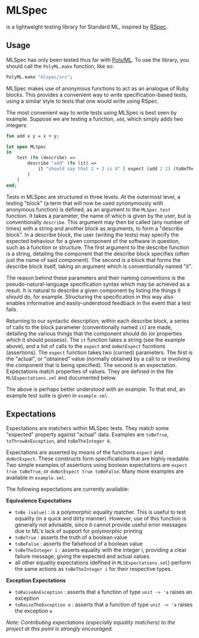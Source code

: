 # MLSpec

is a lightweight testing library for Standard ML, inspired by [RSpec](http://rspec.info/).

## Usage

MLSpec has only been tested thus far with [Poly/ML](http://www.polyml.org). To use the library, you should call the `PolyML.make` function, like so:

```sml
PolyML.make "mlspec/src";
```

MLSpec makes use of anonymous functions to act as an analogue of Ruby blocks. This provides a convenient way to write specification-based tests, using a similar style to tests that one would write using RSpec.

The most convenient way to write tests using MLSpec is best seen by example. Suppose we are testing a function, `add`, which simply adds two integers:

```sml
fun add x y = x + y;

let open MLSpec
in
	test (fn (describe) =>
		describe "add" (fn (it) => 
			it "should say that 2 + 2 is 4" [ expect (add 2 2) (toBeTheInteger 4) ]
		)
	)
end;
```

Tests in MLSpec are structured in three levels. At the outermost level, a testing "block" (a term that will now be used synonymously with anonymous function) is defined, as an argument to the `MLSpec.test` function. It takes a parameter, the name of which is given by the user, but is conventionally `describe`. This argument may then be called (any number of times) with a string and another block as arguments, to form a "describe block". In a describe block, the user (writing the tests) may specify the expected behaviour for a given component of the software in question, such as a function or structure. The first argument to the describe function is a string, detailing the component that the describe block specifies (often just the name of said component). The second is a block that forms the describe block itself, taking an argument which is conventionally named "it".

The reason behind these parameters and their naming conventions is the pseudo-natural-language specification syntax which may be achieved as a result. It is natural to describe a given component by listing the things it should do, for example. Structuring the specification in this way also enables informative and easily-understood feedback in the event that a test fails.

Returning to our syntactic description; within each describe block, a series of calls to the block parameter (conventionally named `it`) are made, detailing the various things that the component should do (or properties which it should possess). The `it` function takes a string (see the example above), and a list of calls to the `expect` and `doNotExpect` fucntions (assertions). The `expect` function takes two (curried) parameters. The first is the "actual", or "obtained" value (normally obtained by a call to or involving the component that is being specified). The second is an expectation. Expectations match properties of values. They are defined in the file `MLSExpectations.sml` and documented below.

The above is perhaps better understood with an example. To that end, an example test suite is given in `example.sml`.

## Expectations

Expectations are matchers within MLSpec tests. They match some "expected" property against "actual" data. Examples are `toBeTrue`, `toThrowAnException`, and `toBeTheInteger 6`.

Expectations are asserted by means of the functions `expect` and `doNotExpect`. These constructs form specifications that are highly readable. Two simple examples of assertions using boolean expectations are `expect true toBeTrue`, or `doNotExpect true toBeFalse`. Many more examples are available in `example.sml`.

The following expectations are currently available:

__Equivalence Expectations__

 - `toBe (value)` : is a polymorphic equality matcher. This is useful to test equality (in a quick and dirty manner). However, use of this function is generally not advisable, since it cannot provide useful error messages due to ML's lack of support for polymorphic printing
 - `toBeTrue` : asserts the truth of a boolean value
 - `toBeFalse` : asserts the falsehood of a boolean value
 - `toBeTheInteger i` : asserts equality with the integer i, providing a clear failure message, giving the expected and actual values.
 - all other equality expectations (defined in `MLSExpectations.sml`) perform the same actions as `toBeTheInteger i` for their respective types.

__Exception Expectations__
 - `toRaiseAnException` : asserts that a function of type `unit -> 'a` raises an exception
 - `toRaiseTheException e` : asserts that a function of type `unit -> 'a` raises the exception `e`

_Note: Contributing expectations (especially equality matchers) to the project at this point is strongly encouraged._

